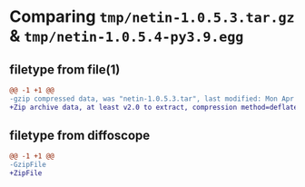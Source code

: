 # Comparing `tmp/netin-1.0.5.3.tar.gz` & `tmp/netin-1.0.5.4-py3.9.egg`

## filetype from file(1)

```diff
@@ -1 +1 @@
-gzip compressed data, was "netin-1.0.5.3.tar", last modified: Mon Apr 17 23:29:49 2023, max compression
+Zip archive data, at least v2.0 to extract, compression method=deflate
```

## filetype from diffoscope

```diff
@@ -1 +1 @@
-GzipFile
+ZipFile
```

